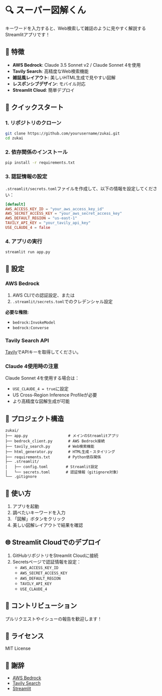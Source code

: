 # 🔍 スーパー図解くん

キーワードを入力すると、Web検索して雑誌のように見やすく解説するStreamlitアプリです！

## 🌟 特徴

- **AWS Bedrock**: Claude 3.5 Sonnet v2 / Claude Sonnet 4を使用
- **Tavily Search**: 高精度なWeb検索機能
- **雑誌風レイアウト**: 美しいHTML生成で見やすい図解
- **レスポンシブデザイン**: モバイル対応
- **Streamlit Cloud**: 簡単デプロイ

## 🚀 クイックスタート

### 1. リポジトリのクローン

```bash
git clone https://github.com/yourusername/zukai.git
cd zukai
```

### 2. 依存関係のインストール

```bash
pip install -r requirements.txt
```

### 3. 認証情報の設定

`.streamlit/secrets.toml`ファイルを作成して、以下の情報を設定してください：

```toml
[default]
AWS_ACCESS_KEY_ID = "your_aws_access_key_id"
AWS_SECRET_ACCESS_KEY = "your_aws_secret_access_key"
AWS_DEFAULT_REGION = "us-east-1"
TAVILY_API_KEY = "your_tavily_api_key"
USE_CLAUDE_4 = false
```

### 4. アプリの実行

```bash
streamlit run app.py
```

## 🔧 設定

### AWS Bedrock

1. AWS CLIでの認証設定、または
2. `.streamlit/secrets.toml`でのクレデンシャル設定

**必要な権限:**
- `bedrock:InvokeModel`
- `bedrock:Converse`

### Tavily Search API

[Tavily](https://tavily.com/)でAPIキーを取得してください。

### Claude 4使用時の注意

Claude Sonnet 4を使用する場合は：
- `USE_CLAUDE_4 = true`に設定
- US Cross-Region Inference Profileが必要
- より高精度な図解生成が可能

## 📁 プロジェクト構造

```
zukai/
├── app.py                  # メインのStreamlitアプリ
├── bedrock_client.py       # AWS Bedrock接続
├── tavily_search.py        # Web検索機能
├── html_generator.py       # HTML生成・スタイリング
├── requirements.txt        # Python依存関係
├── .streamlit/
│   ├── config.toml        # Streamlit設定
│   └── secrets.toml       # 認証情報（gitignore対象）
└── .gitignore
```

## 🎨 使い方

1. アプリを起動
2. 調べたいキーワードを入力
3. 「図解」ボタンをクリック
4. 美しい図解レイアウトで結果を確認

## 🌐 Streamlit Cloudでのデプロイ

1. GitHubリポジトリをStreamlit Cloudに接続
2. Secretsページで認証情報を設定：
   - `AWS_ACCESS_KEY_ID`
   - `AWS_SECRET_ACCESS_KEY`
   - `AWS_DEFAULT_REGION`
   - `TAVILY_API_KEY`
   - `USE_CLAUDE_4`

## 🤝 コントリビューション

プルリクエストやイシューの報告を歓迎します！

## 📄 ライセンス

MIT License

## 🙏 謝辞

- [AWS Bedrock](https://aws.amazon.com/bedrock/)
- [Tavily Search](https://tavily.com/)
- [Streamlit](https://streamlit.io/)